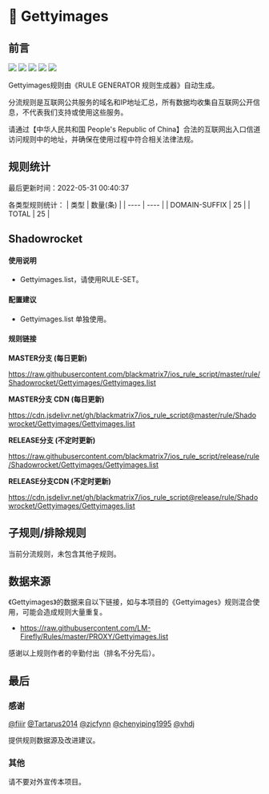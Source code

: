 # 🧸 Gettyimages

## 前言

![](https://shields.io/badge/-移除重复规则-ff69b4) ![](https://shields.io/badge/-DOMAIN与DOMAIN--SUFFIX合并-green) ![](https://shields.io/badge/-DOMAIN--SUFFIX间合并-critical) ![](https://shields.io/badge/-DOMAIN--SUFFIX与DOMAIN--KEYWORD合并-blue) ![](https://shields.io/badge/-IP--CIDR(6)合并-blueviolet) 

Gettyimages规则由《RULE GENERATOR 规则生成器》自动生成。

分流规则是互联网公共服务的域名和IP地址汇总，所有数据均收集自互联网公开信息，不代表我们支持或使用这些服务。

请通过【中华人民共和国 People's Republic of China】合法的互联网出入口信道访问规则中的地址，并确保在使用过程中符合相关法律法规。

## 规则统计

最后更新时间：2022-05-31 00:40:37

各类型规则统计：
| 类型 | 数量(条)  | 
| ---- | ----  |
| DOMAIN-SUFFIX | 25  | 
| TOTAL | 25  | 


## Shadowrocket 

#### 使用说明
- Gettyimages.list，请使用RULE-SET。

#### 配置建议
- Gettyimages.list 单独使用。

#### 规则链接
**MASTER分支 (每日更新)**

https://raw.githubusercontent.com/blackmatrix7/ios_rule_script/master/rule/Shadowrocket/Gettyimages/Gettyimages.list

**MASTER分支 CDN (每日更新)**

https://cdn.jsdelivr.net/gh/blackmatrix7/ios_rule_script@master/rule/Shadowrocket/Gettyimages/Gettyimages.list

**RELEASE分支 (不定时更新)**

https://raw.githubusercontent.com/blackmatrix7/ios_rule_script/release/rule/Shadowrocket/Gettyimages/Gettyimages.list

**RELEASE分支CDN (不定时更新)**

https://cdn.jsdelivr.net/gh/blackmatrix7/ios_rule_script@release/rule/Shadowrocket/Gettyimages/Gettyimages.list

## 子规则/排除规则


当前分流规则，未包含其他子规则。

## 数据来源

《Gettyimages》的数据来自以下链接，如与本项目的《Gettyimages》规则混合使用，可能会造成规则大量重复。

- https://raw.githubusercontent.com/LM-Firefly/Rules/master/PROXY/Gettyimages.list


感谢以上规则作者的辛勤付出（排名不分先后）。

## 最后

### 感谢

[@fiiir](https://github.com/fiiir) [@Tartarus2014](https://github.com/Tartarus2014) [@zjcfynn](https://github.com/zjcfynn) [@chenyiping1995](https://github.com/chenyiping1995) [@vhdj](https://github.com/vhdj)

提供规则数据源及改进建议。

### 其他

请不要对外宣传本项目。